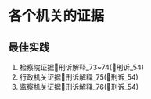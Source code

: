 # 各个机关的证据 

## 最佳实践

1. 检察院证据🚪刑诉解释_73~74(🚪刑诉_54) 
2. 行政机关证据🚪刑诉解释_75(🚪刑诉_54)
3. 监察机关证据🚪刑诉解释_76(🚪刑诉_54)




